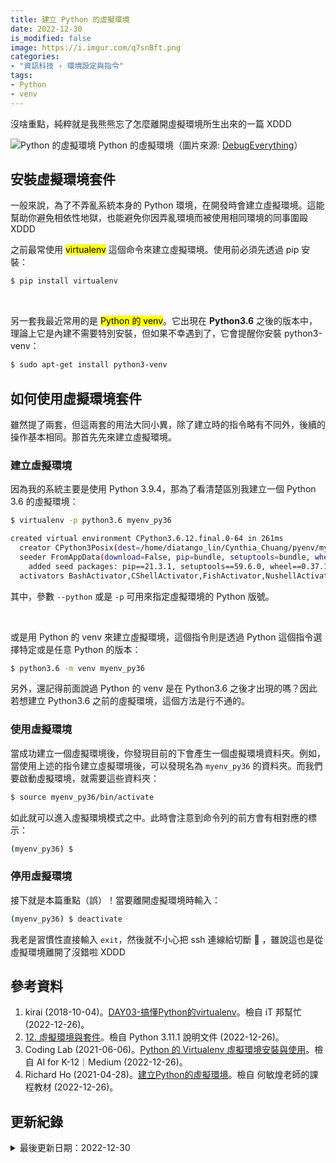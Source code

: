 ```yaml
---
title: 建立 Python 的虛擬環境
date: 2022-12-30
is_modified: false
image: https://i.imgur.com/q7snBft.png
categories:
- "資訊科技 › 環境設定與指令"
tags:
- Python
- venv
--- 
```


沒啥重點，純粹就是我熊熊忘了怎麼離開虛擬環境所生出來的一篇 XDDD

<!--more-->
<p class="illustration">
    <img src="https://i.imgur.com/q7snBft.png" alt="Python 的虛擬環境">
    Python 的虛擬環境（圖片來源: <a href="https://blog.debugeverything.com/virtual-environments-with-python-virtualenv/">DebugEverything</a>）
</p>

## 安裝虛擬環境套件
一般來說，為了不弄亂系統本身的 Python 環境，在開發時會建立虛擬環境。這能幫助你避免相依性地獄，也能避免你因弄亂環境而被使用相同環境的同事圍毆 XDDD

之前最常使用 <mark>virtualenv</mark> 這個命令來建立虛擬環境。使用前必須先透過 pip 安裝：
```bash
$ pip install virtualenv
```

<br class="big">

另一套我最近常用的是 <mark>Python 的 venv</mark>。它出現在 **Python3.6** 之後的版本中，理論上它是內建不需要特別安裝，但如果不幸遇到了，它會提醒你安裝 python3-venv：
```bash
$ sudo apt-get install python3-venv
```



## 如何使用虛擬環境套件
雖然提了兩套，但這兩套的用法大同小異，除了建立時的指令略有不同外，後續的操作基本相同。那首先先來建立虛擬環境。


### 建立虛擬環境
因為我的系統主要是使用 Python 3.9.4，那為了看清楚區別我建立一個 Python 3.6 的虛擬環境：

```bash
$ virtualenv -p python3.6 myenv_py36

created virtual environment CPython3.6.12.final.0-64 in 261ms
  creator CPython3Posix(dest=/home/diatango_lin/Cynthia_Chuang/pyenv/myenv_py36_1, clear=False, no_vcs_ignore=False, global=False)
  seeder FromAppData(download=False, pip=bundle, setuptools=bundle, wheel=bundle, via=copy, app_data_dir=/home/diatango_lin/.local/share/virtualenv)
    added seed packages: pip==21.3.1, setuptools==59.6.0, wheel==0.37.1
  activators BashActivator,CShellActivator,FishActivator,NushellActivator,PowerShellActivator,PythonActivator
```

其中，參數 `--python` 或是 `-p` 可用來指定虛擬環境的 Python 版號。

<br class='big'>

或是用 Python 的 venv 來建立虛擬環境，這個指令則是透過 Python 這個指令選擇特定或是任意 Python 的版本：
```bash
$ python3.6 -m venv myenv_py36
```
另外，還記得前面說過 Python 的 venv 是在 Python3.6 之後才出現的嗎？因此若想建立 Python3.6 之前的虛擬環境，這個方法是行不通的。



### 使用虛擬環境
當成功建立一個虛擬環境後，你發現目前的下會產生一個虛擬環境資料夾。例如，當使用上述的指令建立虛擬環境後，可以發現名為 `myenv_py36` 的資料夾。而我們要啟動虛擬環境，就需要這些資料夾：

```bash
$ source myenv_py36/bin/activate
```

如此就可以進入虛擬環境模式之中。此時會注意到命令列的前方會有相對應的標示：
```bash
(myenv_py36) $ 
```



### 停用虛擬環境
接下就是本篇重點（誤）！當要離開虛擬環境時輸入：
```bash
(myenv_py36) $ deactivate
```

我老是習慣性直接輸入 `exit`，然後就不小心把 ssh 連線給切斷 🤣 ，雖說這也是從虛擬環境離開了沒錯啦 XDDD


 
## 參考資料 
1. kirai (2018-10-04)。[DAY03-搞懂Python的virtualenv](https://ithelp.ithome.com.tw/articles/10199980)。檢自 iT 邦幫忙 (2022-12-26)。
2. [12. 虛擬環境與套件](https://docs.python.org/zh-tw/3/tutorial/venv.html)。檢自 Python 3.11.1 說明文件 (2022-12-26)。
3. Coding Lab (2021-06-06)。[Python 的 Virtualenv 虛擬環境安裝與使用](https://medium.com/ai-for-k12/python-的-virtualenv-虛擬環境安裝與使用-8645f5884aac)。檢自 AI for K-12｜Medium (2022-12-26)。
4. Richard Ho (2021-04-28)。[建立Python的虛擬環境](https://104.es/2021/04/28/python-virtualenv-introduction/)。檢自 何敏煌老師的課程教材 (2022-12-26)。



## 更新紀錄
<details class="update_stamp">
  <summary>最後更新日期：2022-12-30</summary>
  <ul>
    <li>2022-12-30 發布</li>
    <li>2022-12-26 完稿</li>
    <li>2022-12-26 起稿</li>
  </ul>
</details>